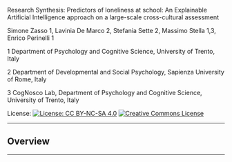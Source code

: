 Research Synthesis: Predictors of loneliness at school: An Explainable Artificial Intelligence approach on a large-scale cross-cultural assessment


Simone Zasso 1, Lavinia De Marco 2, Stefania Sette 2, Massimo Stella 1,3, Enrico Perinelli 1


1 Department of Psychology and Cognitive Science, University of Trento, Italy


2 Department of Developmental and Social Psychology, Sapienza University of Rome, Italy


3 CogNosco Lab, Department of Psychology and Cognitive Science, University of Trento, Italy




License: [![License: CC BY-NC-SA 4.0](https://img.shields.io/badge/License-CC%20BY--NC--SA%204.0-lightgrey.svg)](https://creativecommons.org/licenses/by-nc-sa/4.0/)
[![Creative Commons License](https://licensebuttons.net/l/by-nc-sa/4.0/88x31.png)](https://creativecommons.org/licenses/by-nc-sa/4.0/)

---

## Overview



---
